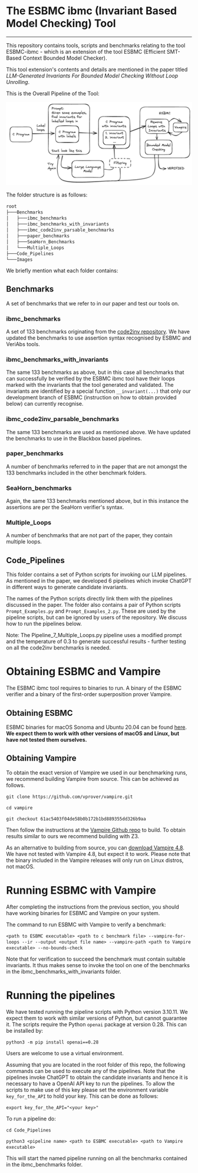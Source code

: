 # The ESBMC ibmc (Invariant Based Model Checking) Tool
---------------------------------------------------------------------------------------------------------------------------------------------------------------------------------------------------------------------------------------------------------

This repository contains tools, scripts and benchmarks relating to the tool ESBMC-ibmc - which is an extension of the tool ESBMC (Efficient SMT-Based Context Bounded Model Checker). 

This tool extension's contents and details are mentioned in the paper titled _LLM-Generated Invariants For Bounded Model Checking Without Loop Unrolling_.

This is the Overall Pipeline of the Tool: 

![ESBMC ibmc Pipeline Diagram](Images/ESBMC_ibmc_Pipeline.jpeg)

The folder structure is as follows:

```
root
├───Benchmarks
│   ├───ibmc_benchmarks
│   ├───ibmc_benchmarks_with_invariants
│   ├───ibmc_code2inv_parsable_benchmarks
│   ├───paper_benchmarks
│   ├───SeaHorn_Benchmarks
│   └───Multiple_Loops
├───Code_Pipelines
└───Images
```
  
We briefly mention what each folder contains:

## Benchmarks

A set of benchmarks that we refer to in our paper and test our tools on.

### ibmc_benchmarks

A set of 133 benchmarks originating from the [code2inv repository](https://github.com/PL-ML/code2inv/tree/master/benchmarks/C_instances/c). We have updated the benchmarks to use assertion syntax recognised by ESBMC and VeriAbs tools.

### ibmc_benchmarks_with_invariants

The same 133 benchmarks as above, but in this case all benchmarks that can successfully be verified by the ESBMC ibmc tool have their loops marked with the invariants that the tool generated and validated. The invariants are identified by a special function `__invariant(...)` that only our development branch of ESBMC (instruction on how to obtain provided below) can currently recognise.

### ibmc_code2inv_parsable_benchmarks

The same 133 benchmarks are used as mentioned above. We have updated the benchmarks to use in the Blackbox based pipelines. 

### paper_benchmarks

A number of benchmarks referred to in the paper that are not amongst the 133 benchmarks included in the other benchmark folders.

### SeaHorn_benchmarks

Again, the same 133 benchmarks mentioned above, but in this instance the assertions are per the SeaHorn verifier's syntax. 

### Multiple_Loops

A number of benchmarks that are not part of the paper, they contain multiple loops. 

## Code_Pipelines

This folder contains a set of Python scripts for invoking our LLM pipelines. As mentioned in the paper, we developed 6 pipelines which invoke ChatGPT in different ways to generate candidate invariants.

The names of the Python scripts directly link them with the pipelines discussed in the paper. The folder also contains a pair of Python scripts `Prompt_Examples.py` and `Prompt_Examples_2.py`. These are used by the pipeline scripts, but can be ignored by users of the repository. We discuss how to run the pipelines below.

Note: The Pipeline_7_Multiple_Loops.py pipeline uses a modified prompt and the temperature of 0.3 to generate successful results - further testing on all the code2inv benchmarks is needed. 

# Obtaining ESBMC and Vampire

The ESBMC ibmc tool requires to binaries to run. A binary of the ESBMC verifier and a binary of the first-order superposition prover Vampire.

## Obtaining ESBMC

ESBMC binaries for macOS Sonoma and Ubuntu 20.04 can be found [here](https://drive.google.com/drive/folders/1-2Efeg2xq_U2rFsyT77ynK5aTJSyuAYz?usp=drive_link). **We expect them to work with other versions of macOS and Linux, but have not tested them ourselves.**

## Obtaining Vampire

To obtain the exact version of Vampire we used in our benchmarking runs, we recommend building Vampire from source. This can be achieved as follows.

```
git clone https://github.com/vprover/vampire.git
```
```
cd vampire
```
```
git checkout 61ac5403f04de58b0b172b1bd889355dd326b9aa
```

Then follow the instructions at the [Vampire Github repo](https://github.com/vprover/vampire) to build. To obtain results similar to ours we recommend building with Z3.

As an alternative to building from source, you can [download Vampire 4.8](https://github.com/vprover/vampire/releases/tag/v4.8casc2023). We have not tested with Vampire 4.8, but expect it to work. Please note that the binary included in the Vampire releases will only run on Linux distros, not macOS.


# Running ESBMC with Vampire

After completing the instructions from the previous section, you should have working binaries for ESBMC and Vampire on your system.

 The command to run ESBMC with Vampire to verify a benchmark:

```
<path to ESBMC executable> <path to c benchmark file> --vampire-for-loops --ir --output <output file name> --vampire-path <path to Vampire executable> --no-bounds-check
```

Note that for verification to succeed the benchmark must contain suitable invariants. It thus makes sense to invoke the tool on one of the benchmarks in the ibmc_benchmarks_with_invariants folder.

# Running the pipelines

We have tested running the pipeline scripts with Python version 3.10.11. We expect them to work with similar versions of Python, but cannot guarantee it. The scripts require the Python  `openai` package at version 0.28. This can be installed by:

```
python3 -m pip install openai==0.28
```

Users are welcome to use a virtual environment.

Assuming that you are located in the root folder of this repo, the following commands can be used to execute any of the pipelines. Note that the pipelines invoke ChatGPT to obtain the candidate invariants and hence it is necessary to have a OpenAI API key to run the pipelines. To allow the scripts to make use of this key please set the environment variable `key_for_the_API` to hold your key. This can be done as follows:

```
export key_for_the_API="<your key>"
```

To run a pipeline do:

```
cd Code_Pipelines
```

```
python3 <pipeline name> <path to ESBMC executable> <path to Vampire executable>
```

This will start the named pipeline running on all the benchmarks contained in the ibmc_benchmarks folder. 
